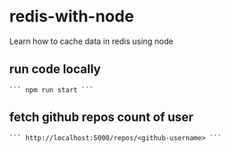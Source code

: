 # redis-with-node
Learn how to cache data in redis using node

## run code locally
    ``` npm run start ```

## fetch github repos count of user

    ``` http://localhost:5000/repos/<github-username> ```